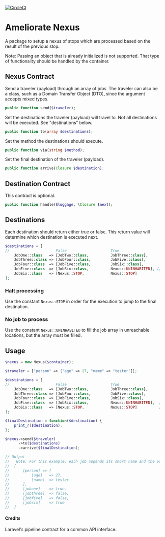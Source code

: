 [![CircleCI](https://circleci.com/gh/exilesprx/ameliorate-nexus/tree/master.svg?style=svg)](https://circleci.com/gh/exilesprx/ameliorate-nexus/tree/master)

# Ameliorate Nexus

A package to setup a nexus of stops which are processed based on the result of the previous stop.

Note: Passing an object that is already initialized is not supported. That type of functionality should be handled by the container.

## Nexus Contract

Send a traveler (payload) through an array of jobs. The traveler can also be a class, such as a Domain Transfer Object (DTO), since the argument accepts mixed types.
```php
public function send($traveler);
```

Set the destinations the traveler (payload) will travel to. Not all destinations will be executed. See "destinations" below.
```php
public function to(array $destinations);
```

Set the method the destinations should execute.
```php
public function via(string $method);
```

Set the final destination of the traveler (payload).
```php
public function arrive(Closure $destination);
```

## Destination Contract

This contract is optional.
```php
public function handle($luggage, \Closure $next);
```

## Destinations
Each destination should return either true or false. This return value will determine which destination is executed next.
```php
$destinations = [
//                     False                    True
    JobOne::class   => [JobTwo::class,          JobThree::class],
    JobThree::class => [JobFour::class,         JobFive::class],
    JobFour::class  => [JobFive::class,         JobSix::class],
    JobFive::class  => [JobSix::class,          Nexus::UNINHABITED], // JobSix always returns true
    JobSix::class   => [Nexus::STOP,            Nexus::STOP]
];
```

### Halt processing
Use the constant `Nexus::STOP` in order for the execution to jump to the final destination.

### No job to process
Use the constant `Nexus::UNINHABITED` to fill the job array in unreachable locations, but the array must be filled.

## Usage

```php
$nexus = new Nexus($container);

$traveler = ["person" => ["age" => 27, "name" => "tester"]];

$destinations = [
//                     False                    True
    JobOne::class   => [JobTwo::class,          JobThree::class],
    JobThree::class => [JobFour::class,         JobFive::class],
    JobFour::class  => [JobFive::class,         JobSix::class],
    JobFive::class  => [JobSix::class,          Nexus::UNINHABITED],  // JobSix always returns true, so Nexus:UNINHABITED is used.
    JobSix::class   => [Nexus::STOP,            Nexus::STOP]          // End the processing by using Nexus::STOP
];

$finalDestination = function($destination) {
    print_r($destination);
};

$nexus->send($traveler)
      ->to($destinations)
      ->arrive($finalDestination);

// Output
//   Note: For this example, each job appends its short name and the value it returns.
//  [
//      [person] => [
//          [age]   => 27,
//          [name]  => tester
//      ],
//      [jobone]    => true,
//      [jobthree]  => false,
//      [jobfive]   => false,
//      [jobsix]    => true
//  ]
```

#### Credits
Laravel's pipeline contract for a common API interface.